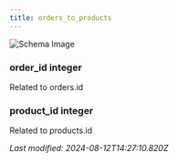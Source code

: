 ```yaml
---
title: orders_to_products
---
```



![Schema Image](/img/schema/orders_to_products.svg)

### order_id integer
Related to orders.id

### product_id integer
Related to products.id


_Last modified: 2024-08-12T14:27:10.820Z_
